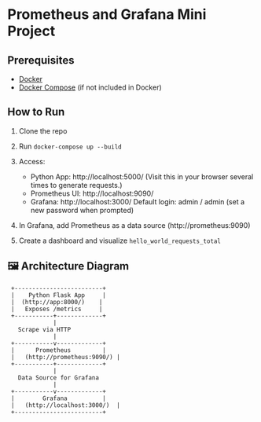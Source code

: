 # Prometheus and Grafana Mini Project


## Prerequisites

- [Docker](https://docs.docker.com/get-docker/)
- [Docker Compose](https://docs.docker.com/compose/install/) (if not included in Docker)


## How to Run

1. Clone the repo
2. Run `docker-compose up --build`
3. Access:
	- Python App: http://localhost:5000/
(Visit this in your browser several times to generate requests.)
	- Prometheus UI: http://localhost:9090/
	- Grafana: http://localhost:3000/
Default login: admin / admin (set a new password when prompted)


4. In Grafana, add Prometheus as a data source (http://prometheus:9090)
5. Create a dashboard and visualize `hello_world_requests_total`




## 🖼️ Architecture Diagram
     +-------------------------+
     |    Python Flask App     |
     |  (http://app:8000/)    |
     |   Exposes /metrics     |
     +-----------+-------------+
                 |
       Scrape via HTTP
                 |
     +-----------v-------------+
     |      Prometheus         |
     |   (http://prometheus:9090/) |
     +-----------+-------------+
                 |
       Data Source for Grafana
                 |
     +-----------v-------------+
     |        Grafana          |
     |   (http://localhost:3000/)  |
     +-------------------------+